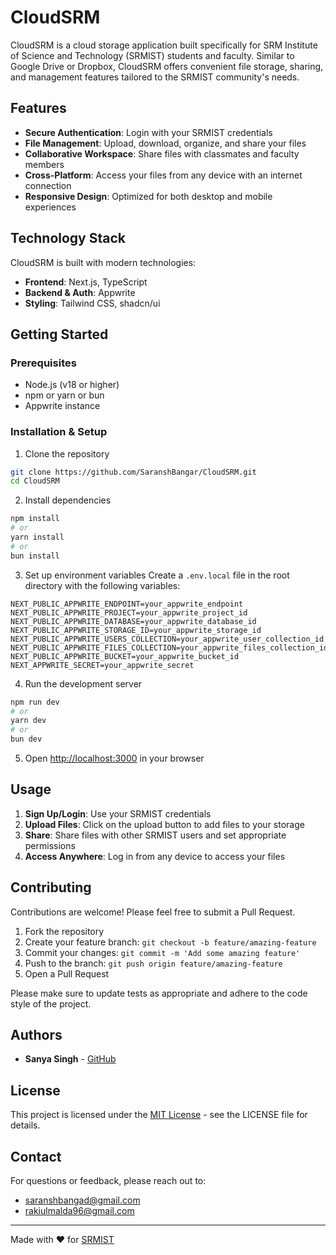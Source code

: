 # CloudSRM

CloudSRM is a cloud storage application built specifically for SRM Institute of Science and Technology (SRMIST) students and faculty. Similar to Google Drive or Dropbox, CloudSRM offers convenient file storage, sharing, and management features tailored to the SRMIST community's needs.

## Features

- **Secure Authentication**: Login with your SRMIST credentials
- **File Management**: Upload, download, organize, and share your files
- **Collaborative Workspace**: Share files with classmates and faculty members
- **Cross-Platform**: Access your files from any device with an internet connection
- **Responsive Design**: Optimized for both desktop and mobile experiences

## Technology Stack

CloudSRM is built with modern technologies:

- **Frontend**: Next.js, TypeScript
- **Backend & Auth**: Appwrite
- **Styling**: Tailwind CSS, shadcn/ui

## Getting Started

### Prerequisites

- Node.js (v18 or higher)
- npm or yarn or bun
- Appwrite instance

### Installation & Setup

1. Clone the repository

```bash
git clone https://github.com/SaranshBangar/CloudSRM.git
cd CloudSRM
```

2. Install dependencies

```bash
npm install
# or
yarn install
# or
bun install
```

3. Set up environment variables
   Create a `.env.local` file in the root directory with the following variables:

```
NEXT_PUBLIC_APPWRITE_ENDPOINT=your_appwrite_endpoint
NEXT_PUBLIC_APPWRITE_PROJECT=your_appwrite_project_id
NEXT_PUBLIC_APPWRITE_DATABASE=your_appwrite_database_id
NEXT_PUBLIC_APPWRITE_STORAGE_ID=your_appwrite_storage_id
NEXT_PUBLIC_APPWRITE_USERS_COLLECTION=your_appwrite_user_collection_id
NEXT_PUBLIC_APPWRITE_FILES_COLLECTION=your_appwrite_files_collection_id
NEXT_PUBLIC_APPWRITE_BUCKET=your_appwrite_bucket_id
NEXT_APPWRITE_SECRET=your_appwrite_secret
```

4. Run the development server

```bash
npm run dev
# or
yarn dev
# or
bun dev
```

5. Open [http://localhost:3000](http://localhost:3000) in your browser

## Usage

1. **Sign Up/Login**: Use your SRMIST credentials
2. **Upload Files**: Click on the upload button to add files to your storage
3. **Share**: Share files with other SRMIST users and set appropriate permissions
4. **Access Anywhere**: Log in from any device to access your files

## Contributing

Contributions are welcome! Please feel free to submit a Pull Request.

1. Fork the repository
2. Create your feature branch: `git checkout -b feature/amazing-feature`
3. Commit your changes: `git commit -m 'Add some amazing feature'`
4. Push to the branch: `git push origin feature/amazing-feature`
5. Open a Pull Request

Please make sure to update tests as appropriate and adhere to the code style of the project.

## Authors

- **Sanya Singh** - [GitHub](https://www.linkedin.com/in/sanyasingh75/)

## License

This project is licensed under the [MIT License](LICENSE) - see the LICENSE file for details.

## Contact

For questions or feedback, please reach out to:

- saranshbangad@gmail.com
- rakiulmalda96@gmail.com

---

Made with ❤️ for [SRMIST](https://www.srmist.edu.in/)
